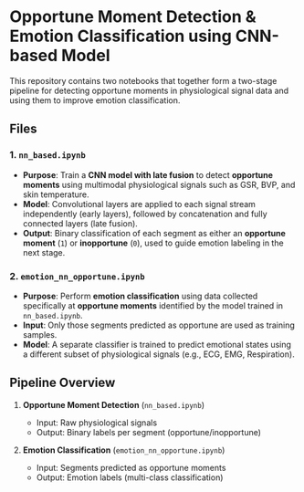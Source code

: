 # Opportune Moment Detection & Emotion Classification using CNN-based Model

This repository contains two notebooks that together form a two-stage pipeline for detecting opportune moments in physiological signal data and using them to improve emotion classification.

## Files

### 1. `nn_based.ipynb`
- **Purpose**: Train a **CNN model with late fusion** to detect **opportune moments** using multimodal physiological signals such as GSR, BVP, and skin temperature.
- **Model**: Convolutional layers are applied to each signal stream independently (early layers), followed by concatenation and fully connected layers (late fusion).
- **Output**: Binary classification of each segment as either an **opportune moment** (`1`) or **inopportune** (`0`), used to guide emotion labeling in the next stage.

### 2. `emotion_nn_opportune.ipynb`
- **Purpose**: Perform **emotion classification** using data collected specifically at **opportune moments** identified by the model trained in `nn_based.ipynb`.
- **Input**: Only those segments predicted as opportune are used as training samples.
- **Model**: A separate classifier is trained to predict emotional states using a different subset of physiological signals (e.g., ECG, EMG, Respiration).

## Pipeline Overview

1. **Opportune Moment Detection** (`nn_based.ipynb`)
   - Input: Raw physiological signals
   - Output: Binary labels per segment (opportune/inopportune)

2. **Emotion Classification** (`emotion_nn_opportune.ipynb`)
   - Input: Segments predicted as opportune moments
   - Output: Emotion labels (multi-class classification)

